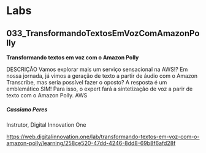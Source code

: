 # Labs

## 033_TransformandoTextosEmVozComAmazonPolly

**Transformando textos em voz com o Amazon Polly**

DESCRIÇÃO Vamos explorar mais um serviço sensacional na AWS!? Em nossa jornada, já vimos a geração de texto a partir de áudio com o Amazon Transcribe, mas seria possível fazer o oposto? A resposta é um emblemático SIM! Para isso, o expert fará a sintetização de voz a parir de texto com o Amazon Polly.  AWS

##### Cassiano Peres
Instrutor, Digital Innovation One

https://web.digitalinnovation.one/lab/transformando-textos-em-voz-com-o-amazon-polly/learning/258ce520-47dd-4246-8dd8-69b8f6afd28f
